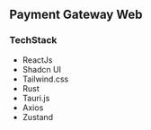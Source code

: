 ## Payment Gateway Web


### TechStack
- ReactJs
- Shadcn UI
- Tailwind.css
- Rust
- Tauri.js
- Axios
- Zustand
